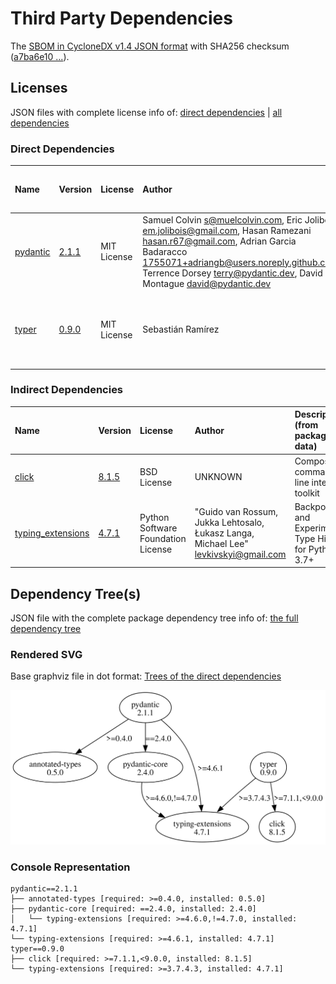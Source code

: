 # Third Party Dependencies

<!--[[[fill sbom_sha256()]]]-->
The [SBOM in CycloneDX v1.4 JSON format](https://git.sr.ht/~sthagen/arbejdstimer/blob/default/sbom/cdx.json) with SHA256 checksum ([a7ba6e10 ...](https://git.sr.ht/~sthagen/arbejdstimer/blob/default/sbom/cdx.json.sha256 "sha256:a7ba6e102e1b5358d4afe9bcf5151be39afd254d413373b1a9229be49ee6dc49")).
<!--[[[end]]] (checksum: ef6b051934535ecdfef4b665f0653b18)-->
## Licenses 

JSON files with complete license info of: [direct dependencies](direct-dependency-licenses.json) | [all dependencies](all-dependency-licenses.json)

### Direct Dependencies

<!--[[[fill direct_dependencies_table()]]]-->
| Name                                             | Version                                           | License     | Author                                                                                                                                                                                                                                                        | Description (from packaging data)                                  |
|:-------------------------------------------------|:--------------------------------------------------|:------------|:--------------------------------------------------------------------------------------------------------------------------------------------------------------------------------------------------------------------------------------------------------------|:-------------------------------------------------------------------|
| [pydantic](https://github.com/pydantic/pydantic) | [2.1.1](https://pypi.org/project/pydantic/2.1.1/) | MIT License | Samuel Colvin <s@muelcolvin.com>, Eric Jolibois <em.jolibois@gmail.com>, Hasan Ramezani <hasan.r67@gmail.com>, Adrian Garcia Badaracco <1755071+adriangb@users.noreply.github.com>, Terrence Dorsey <terry@pydantic.dev>, David Montague <david@pydantic.dev> | Data validation using Python type hints                            |
| [typer](https://github.com/tiangolo/typer)       | [0.9.0](https://pypi.org/project/typer/0.9.0/)    | MIT License | Sebastián Ramírez                                                                                                                                                                                                                                             | Typer, build great CLIs. Easy to code. Based on Python type hints. |
<!--[[[end]]] (checksum: b2209f05008b3d6078b9eb99bff511cf)-->

### Indirect Dependencies

<!--[[[fill indirect_dependencies_table()]]]-->
| Name                                                             | Version                                                    | License                            | Author                                                                                | Description (from packaging data)                      |
|:-----------------------------------------------------------------|:-----------------------------------------------------------|:-----------------------------------|:--------------------------------------------------------------------------------------|:-------------------------------------------------------|
| [click](https://palletsprojects.com/p/click/)                    | [8.1.5](https://pypi.org/project/click/8.1.5/)             | BSD License                        | UNKNOWN                                                                               | Composable command line interface toolkit              |
| [typing_extensions](https://github.com/python/typing_extensions) | [4.7.1](https://pypi.org/project/typing_extensions/4.7.1/) | Python Software Foundation License | "Guido van Rossum, Jukka Lehtosalo, Łukasz Langa, Michael Lee" <levkivskyi@gmail.com> | Backported and Experimental Type Hints for Python 3.7+ |
<!--[[[end]]] (checksum: e4e0711b27c84b7d53d7caceeba18d27)-->

## Dependency Tree(s)

JSON file with the complete package dependency tree info of: [the full dependency tree](package-dependency-tree.json)

### Rendered SVG

Base graphviz file in dot format: [Trees of the direct dependencies](package-dependency-tree.dot.txt)

<img src="./package-dependency-tree.svg" alt="Trees of the direct dependencies" title="Trees of the direct dependencies"/>

### Console Representation

<!--[[[fill dependency_tree_console_text()]]]-->
````console
pydantic==2.1.1
├── annotated-types [required: >=0.4.0, installed: 0.5.0]
├── pydantic-core [required: ==2.4.0, installed: 2.4.0]
│   └── typing-extensions [required: >=4.6.0,!=4.7.0, installed: 4.7.1]
└── typing-extensions [required: >=4.6.1, installed: 4.7.1]
typer==0.9.0
├── click [required: >=7.1.1,<9.0.0, installed: 8.1.5]
└── typing-extensions [required: >=3.7.4.3, installed: 4.7.1]
````
<!--[[[end]]] (checksum: d45b092f19a73360a52ea0f963da8bb7)-->
